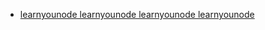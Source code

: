 - [learnyounode learnyounode learnyounode learnyounode](https://github.con/workshopper/learnyounode)
